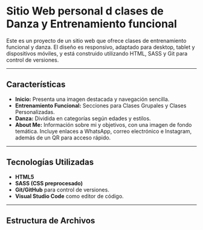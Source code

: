 # Sitio Web personal d clases de Danza y Entrenamiento funcional 

Este es un proyecto de un sitio web  que ofrece clases de entrenamiento funcional y danza. El diseño es responsivo, adaptado para desktop, tablet y dispositivos móviles, y está construido utilizando HTML, SASS y Git para control de versiones.

---

## Características

- **Inicio:** Presenta una imagen destacada y navegación sencilla.
- **Entrenamiento Funcional:** Secciones para Clases Grupales y Clases Personalizadas.
- **Danza:** Dividida en categorías según edades y estilos.
- **About Me:** Información sobre mi  y objetivos, con una imagen de fondo temática.
  Incluye enlaces a WhatsApp, correo electrónico e Instagram, además de un QR para acceso rápido.

---

## Tecnologías Utilizadas

- **HTML5**
- **SASS (CSS preprocesado)**
- **Git/GitHub** para control de versiones.
- **Visual Studio Code** como editor de código.


---

## Estructura de Archivos

